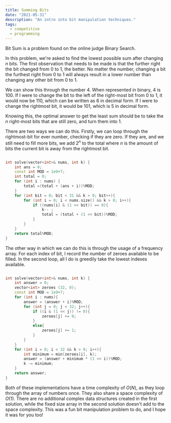 ```yaml
---
title: Summing Bits
date: "2021-05-31"
description: "An intro into bit manipulation techniques."
tags:
  - competitive
  - programming
---
```


Bit Sum is a problem found on the online judge Binary Search.
    
In this problem, we're asked to find the lowest possible sum after changing $n$ bits. The first observation that needs to be made is that the further right the bit changed from 0 to 1, the better. No matter the number, changing a bit the furthest right from 0 to 1 will always result in a lower number than changing any other bit from 0 to 1.

We can show this through the number 4. When represented in binary, 4 is 100. If I were to change the bit to the left of the right-most bit from 0 to 1, it would now be 110, which can be written as 6 in decimal form. If I were to change the rightmost bit, it would be 101, which is 5 in decimal form.

Knowing this, the optimal answer to get the least sum should be to take the $n$ right-most bits that are still zero, and turn them into 1.

There are two ways we can do this. Firstly, we can loop through the rightmost-bit for ever number, checking if they are zero. If they are, and we still need to fill more bits, we add $2^n$ to the total where $n$ is the amount of bits the current bit is away from the rightmost bit.

```cpp

int solve(vector<int>& nums, int k) {
    int ans = 0;
    const int MOD = 1e9+7;
    int total = 0;
    for (int i : nums) {
        total =(total + (ans + i))%MOD;
    }
    for (int bit = 0; bit < 31 && k > 0; bit++){
        for (int i = 0; i < nums.size() && k > 0; i++){
            if ((nums[i] & (1 << bit)) == 0){
                k-- ;
                total = (total + (1 << bit))%MOD;
            }
        }
    }
    return total%MOD;
}

```

The other way in which we can do this is through the usage of a frequency array. For each index of bit, I record the number of zeroes available to be filled. In the second loop, all I do is greedily take the lowest indexes available.

```cpp

int solve(vector<int>& nums, int k) {
    int answer = 0;
    vector<int> zeroes (32, 0);
    const int MOD = 1e9+7;
    for (int i : nums){
        answer = (answer + i)%MOD;
        for (int j = 0; j < 32; j++){
            if ((i & (1 << j)) != 0){
                zeroes[j] += 0;
            }
            else{
                zeroes[j] += 1;
            }
        }
    }
    for (int i = 0; i < 32 && k > 0; i++){
        int minimum = min(zeroes[i], k);
        answer = (answer + minimum * (1 << i))%MOD;
        k -= minimum;
    }
    return answer;
}

```

Both of these implementations have a time complexity of $O(N)$, as they loop through the array of numbers once. They also share a space complexity of $O(1)$. There are no additional complex data structures created in the first solution, while the fixed size array in the second solution doesn't add to the space complexity. This was a fun bit manipulation problem to do, and I hope it was for you too!
